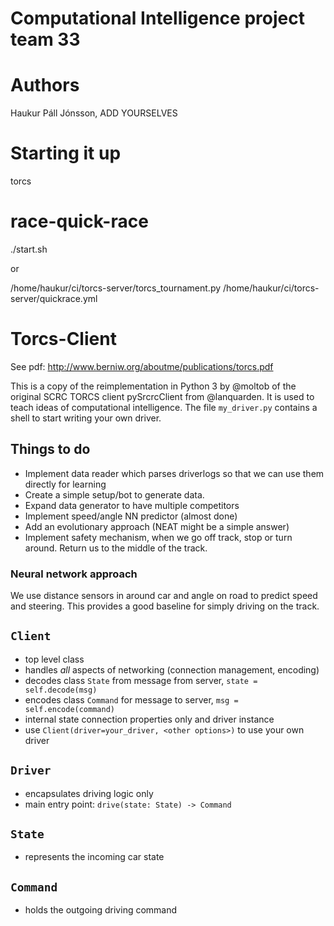 # Computational Intelligence project team 33


# Authors
Haukur Páll Jónsson, ADD YOURSELVES


# Starting it up

  torcs
  # race-quick-race
  ./start.sh

or

  /home/haukur/ci/torcs-server/torcs_tournament.py /home/haukur/ci/torcs-server/quickrace.yml


# Torcs-Client

See pdf:
http://www.berniw.org/aboutme/publications/torcs.pdf

This is a copy of the reimplementation in Python 3 by @moltob of the original SCRC TORCS client pySrcrcClient from @lanquarden. It is used to teach ideas of computational intelligence. The file `my_driver.py` contains a shell to start writing your own driver.

## Things to do
- Implement data reader which parses driverlogs so that we can use them directly for learning
- Create a simple setup/bot to generate data.
- Expand data generator to have multiple competitors
- Implement speed/angle NN predictor (almost done)
- Add an evolutionary approach (NEAT might be a simple answer)
- Implement safety mechanism, when we go off track, stop or turn around. Return us to the middle of the track.

### Neural network approach
We use distance sensors in around car and angle on road to predict speed and steering.
This provides a good baseline for simply driving on the track.

## `Client`

* top level class
* handles _all_ aspects of networking (connection management, encoding)
* decodes class `State` from message from server, `state = self.decode(msg)`
* encodes class `Command` for message to server, `msg = self.encode(command)`
* internal state connection properties only and driver instance
* use `Client(driver=your_driver, <other options>)` to use your own driver

## `Driver`

* encapsulates driving logic only
* main entry point: `drive(state: State) -> Command`

## `State`

* represents the incoming car state

## `Command`

* holds the outgoing driving command
